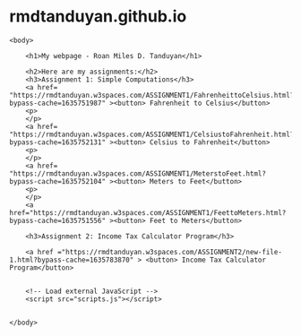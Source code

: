 # rmdtanduyan.github.io
<!doctype html>

<html>
    <head>
    </head>

    <body>

        <h1>My webpage - Roan Miles D. Tanduyan</h1>

        <h2>Here are my assignments:</h2>
        <h3>Assignment 1: Simple Computations</h3>
        <a href= "https://rmdtanduyan.w3spaces.com/ASSIGNMENT1/FahrenheittoCelsius.html?bypass-cache=1635751987" ><button> Fahrenheit to Celsius</button>
        <p>
        </p>
        <a href= "https://rmdtanduyan.w3spaces.com/ASSIGNMENT1/CelsiustoFahrenheit.html?bypass-cache=1635752131" ><button> Celsius to Fahrenheit</button>
        <p>
        </p>
        <a href= "https://rmdtanduyan.w3spaces.com/ASSIGNMENT1/MeterstoFeet.html?bypass-cache=1635752104" ><button> Meters to Feet</button>
        <p>
        </p>
        <a href="https://rmdtanduyan.w3spaces.com/ASSIGNMENT1/FeettoMeters.html?bypass-cache=1635751556" ><button> Feet to Meters</button>
    
        <h3>Assignment 2: Income Tax Calculator Program</h3>

        <a href ="https://rmdtanduyan.w3spaces.com/ASSIGNMENT2/new-file-1.html?bypass-cache=1635783870" > <button> Income Tax Calculator Program</button>

        
        <!-- Load external JavaScript -->
        <script src="scripts.js"></script>

        
    </body>

</html>

